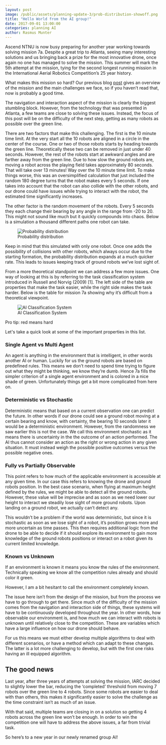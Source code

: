 ```yaml
---
layout: post
image: /public/assets/planning-update-3/prob-distribution-showoff.png
title: "Hello World from the AI group!"
date: 2017-09-01 13:00:00
categories: planning AI
author: Rasmus Munter
---
```

Ascend NTNU is now busy preparing for another year working towards solving mission 7a. Despite a great trip to Atlanta, seeing many interesting solutions and us bringing back a prize for the most innovative drone, once again no one has managed to solve the mission. This summer will mark the 5th attempt at the mission, tying for the second longest running mission in the International Aerial Robotics Competition’s 25 year history. 

What makes this mission so hard? Our previous blog [post](https://ascendntnu.no/blog/2017-07-20-the-competition) gives an overview of the mission and the main challenges we face, so if you haven’t read that, now is probably a good time.

The navigation and interaction aspect of the mission is clearly the biggest stumbling block. However, from the technology that was presented in Atlanta, a few teams are close to solving these issues. Instead, the focus of this post will be on the difficulty of the next step, getting as many robots as possible over the green line.

There are two factors that make this challenging. The first is the 10 minute time limit. At the very start all the 10 robots are aligned in a circle in the center of the course. One or two of those robots starts by heading towards the green line. Theoretically these two can be removed in just under 40 seconds. However, the rest of the robots start at awkward angles and are farther away from the green line.  Due to how slow the ground robots are, moving a robot across the playing field takes approximately 80 seconds. That will take over 13 minutes! Way over the 10 minute time limit. To make things worse, this was an oversimplified calculation that just included the random 180 degree turns that the robot makes every 5 seconds. If one takes into account that the robot can also collide with the other robots, and our drone could have issues while trying to interact with the robot, the estimated time significantly increases.

The other factor is the random movement of the robots. Every 5 seconds they each change their bearing by any angle in the range from -20 to 20. This might not sound like much but it quickly compounds into chaos. Below is a simulation a thousand different paths one robot can take.

<figure>
  <img alt="Probability distribution" src="/public/assets/planning-update-3/prob-distribution.gif" />
  <figcaption>Probability distribution</figcaption>
</figure>

Keep in mind that this simulated with only one robot. Once one adds the possibility of collisions with other robots, which always occur due to the starting formation, the probability distribution expands at a much quicker rate. This leads to issues keeping track of ground robots we’ve lost sight of.

From a more theoretical standpoint we can address a few more issues. One way of looking at this is by referring to the task classification system introduced in Russell and Norvig (2009) [1]. The left side of the table are properties that make the task easier, while the right side makes the task harder. Below is the table for mission 7a showing why it’s difficult from a theoretical viewpoint.

<figure>
  <img alt="AI Classification System" src="/public/assets/planning-update-3/ai-classification-system.png" />
  <figcaption>AI Classification System</figcaption>
</figure>

Pro tip: red means hard

Let's take a quick look at some of the important properties in this list.

### Single Agent vs Multi Agent

An agent is anything in the environment that is intelligent, in other words another AI or human. Luckily for us the ground robots are based on predefined rules. This means we don’t need to spend time trying to figure out what they might be thinking, we know they’re dumb. Hence 7a fills the simpler criterion of a single agent environment and is colored in a nice shade of green. Unfortunately things get a bit more complicated from here on.

### Deterministic vs Stochastic

Deterministic means that based on a current observation one can predict the future. In other words if our drone could see a ground robot moving at a certain bearing and know, with certainty, the bearing 10 seconds later it would be a deterministic environment. However, from the randomness we saw earlier this is not the case. We call this environment stochastic as it means there is uncertainty in the the outcome of an action performed. The AI thus cannot consider an action as the right or wrong action in any given situation. It must instead weigh the possible positive outcomes versus the possible negative ones.

### Fully vs Partially Observable

This point refers to how much of the applicable environment is accessible at any given time. In our case this refers to knowing the drone and ground robots position. In the best case scenario, when flying at maximum height defined by the rules, we might be able to detect all the ground robots. However, these value will be imprecise and as soon as we need lower our height to interact we steadily lose sight of more ground robots. Upon landing on a ground robot, we actually can’t detect any. 

This wouldn’t be a problem if the world was deterministic, but since it is stochastic as soon as we lose sight of a robot, it’s position grows more and more uncertain as time passes. 
This then requires additional logic from the drone to be able to decide if it should explore its environment to gain more knowledge of the ground robots positions or interact on a robot given its current limited knowledge.

### Known vs Unknown

If an environment is known it means you know the rules of the environment. Technically speaking we know all the competition rules already and should color it green.

However, I am a bit hesitant to call the environment completely known.

The issue here isn’t from the design of the mission, but from the process we have to go through to get there. Since much of the difficulty of the mission comes from the navigation and interaction side of things, these systems will have to be continuously developed throughout the year. In other words, how observable our environment is, and how much we can interact with robots is unknown until relatively close to the competition. These are variables which have a large influence on how our drone should behave. 

For us this means we must either develop multiple algorithms to deal with different scenarios, or have a method which can adapt to these changes. The latter is a lot more challenging to develop, but with the first one risks having an ill equipped algorithm. 

## The good news

Last year, after three years of attempts at solving the mission, IARC decided to slightly lower the bar, reducing the ‘completed’ threshold from moving 7 robots over the green line to 4 robots. Since some robots are easier to deal with than others, this makes it significantly easier to solve the challenge as the time constraint isn’t as much of an issue. 

With that said, multiple teams are closing in on a solution so getting 4 robots across the green line won’t be enough. In order to win the competition one will have to address the above issues, a far from trivial task.

So here’s to a new year in our newly renamed group AI!
